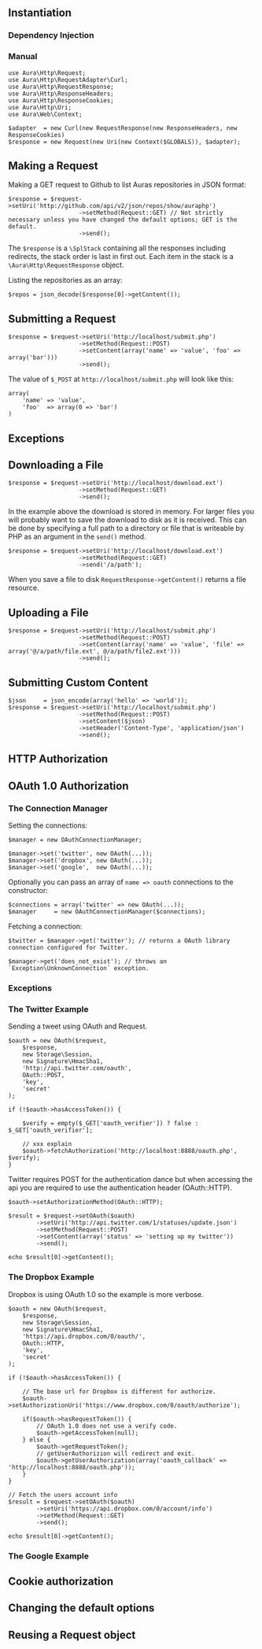 
## Instantiation

### Dependency Injection

### Manual
    use Aura\Http\Request;
    use Aura\Http\RequestAdapter\Curl;
    use Aura\Http\RequestResponse;
    use Aura\Http\ResponseHeaders;
    use Aura\Http\ResponseCookies;
    use Aura\Http\Uri;
    use Aura\Web\Context;

    $adapter  = new Curl(new RequestResponse(new ResponseHeaders, new ResponseCookies)
    $response = new Request(new Uri(new Context($GLOBALS)), $adapter);

## Making a Request
Making a GET request to Github to list Auras repositories in JSON format:

    $response = $request->setUri('http://github.com/api/v2/json/repos/show/auraphp')
                        ->setMethod(Request::GET) // Not strictly necessary unless you have changed the default options; GET is the default.
                        ->send();

The `$response` is a `\SplStack` containing all the responses including redirects, the stack order is last in first out. Each item in the stack is a `\Aura\Http\RequestResponse` object.

Listing the repositories as an array:

    $repos = json_decode($response[0]->getContent());
    

## Submitting a Request
    
    $response = $request->setUri('http://localhost/submit.php')
                        ->setMethod(Request::POST)
                        ->setContent(array('name' => 'value', 'foo' => array('bar')))
                        ->send();

The value of `$_POST` at `http://localhost/submit.php` will look like this:

    array(
        'name' => 'value',
        'foo'  => array(0 => 'bar')
    )

## Exceptions

## Downloading a File
    
    $response = $request->setUri('http://localhost/download.ext')
                        ->setMethod(Request::GET)
                        ->send();

In the example above the download is stored in memory. For larger files you will probably want to save the download to disk as it is received. This can be done by specifying a full path to a directory or file that is writeable by PHP as an argument in the `send()` method.

    $response = $request->setUri('http://localhost/download.ext')
                        ->setMethod(Request::GET)
                        ->send('/a/path');

When you save a file to disk `RequestResponse->getContent()` returns a file resource.

## Uploading a File

    $response = $request->setUri('http://localhost/submit.php')
                        ->setMethod(Request::POST)
                        ->setContent(array('name' => 'value', 'file' => array('@/a/path/file.ext', @/a/path/file2.ext')))
                        ->send();

## Submitting Custom Content

    $json     = json_encode(array('hello' => 'world'));
    $response = $request->setUri('http://localhost/submit.php')
                        ->setMethod(Request::POST)
                        ->setContent($json)
                        ->setHeader('Content-Type', 'application/json')
                        ->send();

## HTTP Authorization

## OAuth 1.0 Authorization

### The Connection Manager

Setting the connections:

    $manager = new OAuthConnectionManager;

    $manager->set('twitter', new OAuth(...));
    $manager->set('dropbox', new OAuth(...));
    $manager->set('google',  new OAuth(...));

Optionally you can pass an array of `name => oauth` connections to the constructor:

    $connections = array('twitter' => new OAuth(...));
    $manager     = new OAuthConnectionManager($connections);

Fetching a connection:

    $twitter = $manager->get('twitter'); // returns a OAuth library connection configured for Twitter.

    $manager->get('does_not_exist'); // throws an `Exception\UnknownConnection` exception.

### Exceptions

### The Twitter Example
Sending a tweet using OAuth and Request.

    $oauth = new OAuth($request, 
        $response,
        new Storage\Session, 
        new Signature\HmacSha1,
        'http://api.twitter.com/oauth', 
        OAuth::POST,  
        'key', 
        'secret'
    );

    if (!$oauth->hasAccessToken()) {

        $verify = empty($_GET['oauth_verifier']) ? false : $_GET['oauth_verifier'];

        // xxx explain
        $oauth->fetchAuthorization('http://localhost:8888/oauth.php', $verify);
    }

Twitter requires POST for the authentication dance but when accessing the api you are required to use the authentication header (OAuth::HTTP).

    $oauth->setAuthorizationMethod(OAuth::HTTP);

    $result = $request->setOAuth($oauth)
            ->setUri('http://api.twitter.com/1/statuses/update.json')
            ->setMethod(Request::POST)
            ->setContent(array('status' => 'setting up my twitter'))
            ->send();

    echo $result[0]->getContent();

### The Dropbox Example
Dropbox is using OAuth 1.0 so the example is more verbose.

    $oauth = new OAuth($request, 
        $response,
        new Storage\Session, 
        new Signature\HmacSha1,
        'https://api.dropbox.com/0/oauth/', 
        OAuth::HTTP,  
        'key', 
        'secret'
    );

    if (!$oauth->hasAccessToken()) {

        // The base url for Dropbox is different for authorize.
        $oauth->setAuthorizationUri('https://www.dropbox.com/0/oauth/authorize');

        if($oauth->hasRequestToken()) {
            // OAuth 1.0 does not use a verify code.
            $oauth->getAccessToken(null);
        } else {
            $oauth->getRequestToken();
            // getUserAuthorizion will redirect and exit.
            $oauth->getUserAuthorization(array('oauth_callback' => 'http://localhost:8888/oauth.php'));
        }
    }

    // Fetch the users account info
    $result = $request->setOAuth($oauth)
            ->setUri('https://api.dropbox.com/0/account/info')
            ->setMethod(Request::GET)
            ->send();

    echo $result[0]->getContent();

### The Google Example

## Cookie authorization

## Changing the default options

## Reusing a Request object
